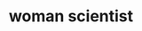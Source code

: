 ---
layout: smileys&emotion
title: woman scientist
emoji: woman_scientist
permalink: 👩‍🔬.html
image: assets/img/3moji/woman_scientist.png
---